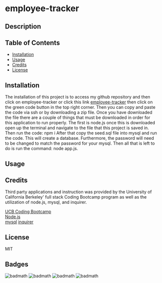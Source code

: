 # employee-tracker

## Description 




## Table of Contents
* [Installation](#installation)
* [Usage](#usage)
* [Credits](#credits)
* [License](#license)
   
## Installation

The installation of this project is to access my github repository and then click on employee-tracker or click this link [employee-tracker](https://github.com/hondahelix/employee-tracker) then click on the green code button in the top right corner. Then you can copy and paste the code via ssh or by downloading a zip file. Once you have downloaded the file there are a couple of things that must be downloaded in order for this application to run properly. The first is node.js once this is downloaded open up the terminal and navigate to the file that this project is saved in. Then run the code:
npm i 
After that copy the seed.sql file into mysql and run the code. This will create a database. Furthermore, the password will need to be changed to match the password for your mysql. Then all that is left to do is run the command:
node app.js. 


## Usage 

   
## Credits

Third party applications and instruction was provided by the University of California Berkeley' full stack Coding Bootcamp program as well as the utilization of node.js, mysql, and inquirer.  

[UCB Coding Bootcamp](https://bootcamp.berkeley.edu/coding/)   
[Node.js](https://https://nodejs.org/en/)   
[mysql](https://www.mysql.com/)
[inquirer](https://www.npmjs.com/package/inquirer)     
  

## License

 MIT

## Badges

![badmath](https://img.shields.io/github/issues/hondahelix/employee-tracker)
![badmath](https://img.shields.io/github/forks/hondahelix/employee-tracker)
![badmath](https://img.shields.io/github/stars/hondahelix/employee-tracker)
![badmath](https://img.shields.io/github/license/hondahelix/employee-tracker)
